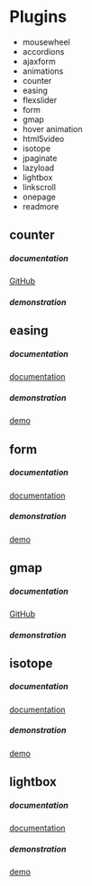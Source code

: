 # Plugins

- mousewheel
- accordions
- ajaxform
- animations
- counter 
- easing  
- flexslider
- form 
- gmap 
- hover animation
- html5video
- isotope 
- jpaginate
- lazyload
- lightbox 
- linkscroll
- onepage 
- readmore

## counter
 ##### documentation 
[GitHub](https://github.com/mhuggins/jquery-countTo)
 ##### demonstration

## easing 
 ##### documentation 
[documentation](http://gsgd.co.uk/sandbox/jquery/easing/) 
 ##### demonstration
[demo](http://gsgd.co.uk/sandbox/jquery/easing/) 

## form
 ##### documentation 
[documentation](https://jqueryvalidation.org/documentation/)
 ##### demonstration
[demo](https://jqueryvalidation.org/files/demo/) 

## gmap
 ##### documentation 
[GitHub](https://github.com/marioestrada/jQuery-gMap) 
 ##### demonstration

## isotope 
 ##### documentation 
[documentation](https://isotope.metafizzy.co) 
 ##### demonstration
[demo](https://codepen.io/desandro/pen/nFrte) 

## lightbox 
 ##### documentation 
[documentation](https://dimsemenov.com/plugins/magnific-popup/documentation.html) 
 ##### demonstration
[demo](http://dimsemenov.com/plugins/magnific-popup/) 

